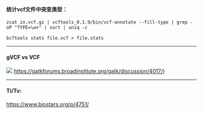 #### 统计vcf文件中突变类型：
```
zcat in.vcf.gz | vcftools_0.1.9/bin/vcf-annotate --fill-type | grep -oP "TYPE=\w+" | sort | uniq -c

bcftools stats file.vcf > file.stats
```

----
#### gVCF vs VCF
![](https://us.v-cdn.net/5019796/uploads/FileUpload/e6/bd853ec3eca81ccde698c73c02731e.png)
https://gatkforums.broadinstitute.org/gatk/discussion/4017/)

----
#### Ti/Tv:
https://www.biostars.org/p/4751/